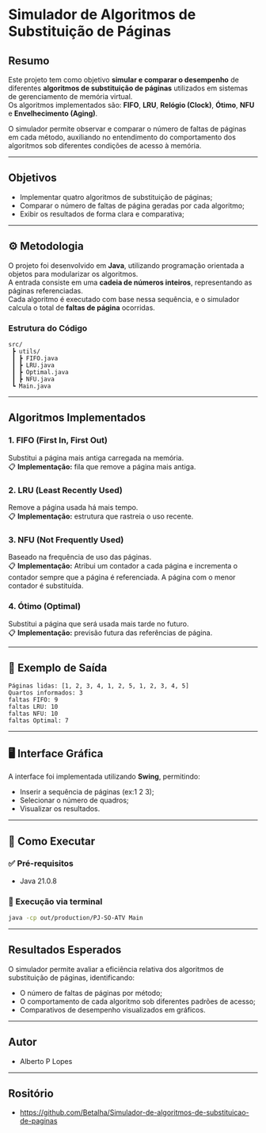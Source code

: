 # Simulador de Algoritmos de Substituição de Páginas

## Resumo
Este projeto tem como objetivo **simular e comparar o desempenho** de diferentes **algoritmos de substituição de páginas** utilizados em sistemas de gerenciamento de memória virtual.  
Os algoritmos implementados são: **FIFO**, **LRU**, **Relógio (Clock)**, **Ótimo**, **NFU** e **Envelhecimento (Aging)**.  

O simulador permite observar e comparar o número de faltas de páginas em cada método, auxiliando no entendimento do comportamento dos algoritmos sob diferentes condições de acesso à memória.

---

## Objetivos
- Implementar quatro algoritmos de substituição de páginas;
- Comparar o número de faltas de página geradas por cada algoritmo;
- Exibir os resultados de forma clara e comparativa;

---

## ⚙️ Metodologia
O projeto foi desenvolvido em **Java**, utilizando programação orientada a objetos para modularizar os algoritmos.  
A entrada consiste em uma **cadeia de números inteiros**, representando as páginas referenciadas.  
Cada algoritmo é executado com base nessa sequência, e o simulador calcula o total de **faltas de página** ocorridas.

### Estrutura do Código
```
src/
 ┣ utils/
 ┃ ┣ FIFO.java
 ┃ ┣ LRU.java
 ┃ ┣ Optimal.java
 ┃ ┣ NFU.java
 ┗ Main.java
```

---

## Algoritmos Implementados

### 1. FIFO (First In, First Out)
Substitui a página mais antiga carregada na memória.  
📋 **Implementação:** fila que remove a página mais antiga.

### 2. LRU (Least Recently Used)
Remove a página usada há mais tempo.  
📋 **Implementação:** estrutura que rastreia o uso recente.

### 3. NFU (Not Frequently Used)
Baseado na frequência de uso das páginas.  
📋 **Implementação:** Atribui um contador a cada página e incrementa o contador sempre que a página é referenciada. A página com o menor contador é substituída.

### 4. Ótimo (Optimal)
Substitui a página que será usada mais tarde no futuro.  
📋 **Implementação:** previsão futura das referências de página.

---

## 🧪 Exemplo de Saída

```
Páginas lidas: [1, 2, 3, 4, 1, 2, 5, 1, 2, 3, 4, 5]
Quartos informados: 3
faltas FIFO: 9
faltas LRU: 10
faltas NFU: 10
faltas Optimal: 7
```

---

## 🖥️ Interface Gráfica 
A interface foi implementada utilizando **Swing**, permitindo:
- Inserir a sequência de páginas (ex:1 2 3);
- Selecionar o número de quadros;
- Visualizar os resultados.

---

## 🚀 Como Executar

### ✅ Pré-requisitos
- Java 21.0.8  

### 🔧 Execução via terminal
```bash
java -cp out/production/PJ-SO-ATV Main
```

---

## Resultados Esperados
O simulador permite avaliar a eficiência relativa dos algoritmos de substituição de páginas, identificando:
- O número de faltas de páginas por método;
- O comportamento de cada algoritmo sob diferentes padrões de acesso;
- Comparativos de desempenho visualizados em gráficos.

---

## Autor
- Alberto P Lopes

---

## Rositório
- https://github.com/Betalha/Simulador-de-algoritmos-de-substituicao-de-paginas


